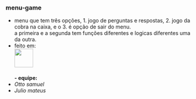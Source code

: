 ### menu-game
- menu que tem três opções, 1. jogo de perguntas e respostas, 2. jogo da cobra na caixa, e o 3. é opção de sair do menu.<br> a primeira e a segunda tem funções diferentes e logicas diferentes uma da outra.
- feito em: <br><img width= '50' height='50' src="https://cdn.jsdelivr.net/gh/devicons/devicon/icons/c/c-original.svg" />
<br><br><strong>- equipe: </strong><br>
- <i>Otto samuel</i><br>
- <i>Julio mateus</i><br>

